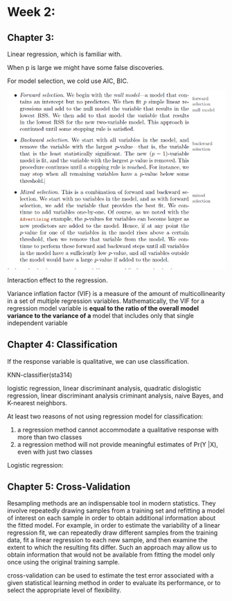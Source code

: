 # Week 2:

##  Chapter 3:

Linear regression, which is familiar with.

When p is large we might have some false discoveries.

For model selection, we cold use AIC, BIC.



![](https://github.com/DD-Daniel/STA496/blob/main/images/image-20210924155926774.png)



Interaction effect to the regression. 

Variance inflation factor (VIF) is a measure of the amount of multicollinearity in a set of multiple regression variables. Mathematically, the VIF for a regression model variable is **equal to the ratio of the overall model variance to the variance of a** model that includes only that single independent variable



## Chapter 4: Classification



If the response variable is qualitative, we can use classification.

KNN-classifier(sta314)

logistic regression, linear discriminant analysis, quadratic dislogistic regression, linear discriminant analysis criminant analysis, naive Bayes, and K-nearest neighbors.

At least two reasons of not using regression model for classification:

1. a regression method cannot accommodate a qualitative response with more than two classes
2. a regression method will not provide meaningful estimates of Pr(Y |X), even with just two classes

Logistic regression:



## Chapter 5: Cross-Validation

Resampling methods are an indispensable tool in modern statistics. They involve repeatedly drawing samples from a training set and refitting a model of interest on each sample in order to obtain additional information about the fitted model. For example, in order to estimate the variability of a linear regression fit, we can repeatedly draw different samples from the training data, fit a linear regression to each new sample, and then examine the extent to which the resulting fits differ. Such an approach may allow us to obtain information that would not be available from fitting the model only once using the original training sample.

cross-validation can be used to estimate the test error associated with a given statistical learning method in order to evaluate its performance, or to select the appropriate level of flexibility.

